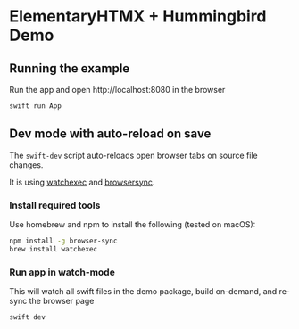 # ElementaryHTMX + Hummingbird Demo

## Running the example

Run the app and open http://localhost:8080 in the browser

```sh
swift run App
```

## Dev mode with auto-reload on save

The `swift-dev` script auto-reloads open browser tabs on source file changes.

It is using [watchexec](https://github.com/watchexec/watchexec) and [browsersync](https://browsersync.io/).

### Install required tools

Use homebrew and npm to install the following (tested on macOS):

```sh
npm install -g browser-sync
brew install watchexec
```

### Run app in watch-mode

This will watch all swift files in the demo package, build on-demand, and re-sync the browser page

```sh
swift dev
```
